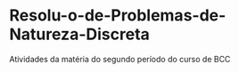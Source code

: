 # Resolu-o-de-Problemas-de-Natureza-Discreta
Atividades da matéria do segundo período do curso de BCC
